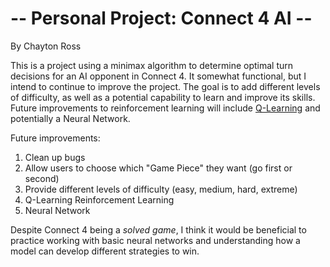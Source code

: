 # -- Personal Project: Connect 4 AI --

By Chayton Ross

This is a project using a minimax algorithm to determine optimal turn decisions for an AI opponent in Connect 4.
It somewhat functional, but I intend to continue to improve the project. 
The goal is to add different levels of difficulty, as well as a potential capability to learn and improve its skills. 
Future improvements to reinforcement learning will include <ins>Q-Learning</ins> and potentially a Neural Network.

Future improvements:
1. Clean up bugs
2. Allow users to choose which "Game Piece" they want (go first or second)
3. Provide different levels of difficulty (easy, medium, hard, extreme)
4. Q-Learning Reinforcement Learning
5. Neural Network

Despite Connect 4 being a _solved game_, I think it would be beneficial to practice working with basic neural networks 
and understanding how a model can develop different strategies to win.
